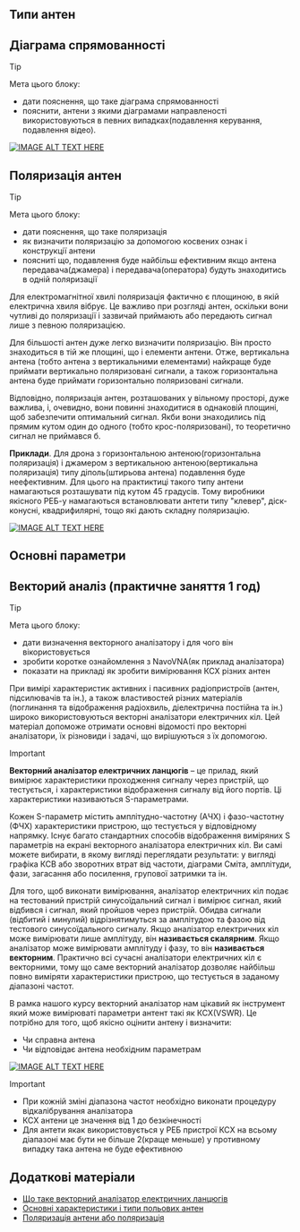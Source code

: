 ## Типи антен

## Діаграма спрямованності
> [!TIP] 
> Мета цього блоку:
>  - дати пояснення, що таке діаграма спрямованності
>  - пояснити, антени з якими діаграмами направленості використовуються в певних випадках(подавлення керування, подавлення відео).

[![IMAGE ALT TEXT HERE](https://img.youtube.com/vi/1me_Tz3CFmk/0.jpg)](https://www.youtube.com/watch?v=1me_Tz3CFmk)

## Поляризація антен

> [!TIP] 
> Мета цього блоку:
>  - дати пояснення, що таке поляризація
>  - як визначити поляризацію за допомогою косвених ознак і конструкції антени
>  - поясниті що, подавлення буде найбільш ефективним якщо антена передавача(джамера) і передавача(оператора) будуть знаходитись в одній поляризації

Для електромагнітної хвилі поляризація фактично є площиною, в якій електрична хвиля вібрує. Це важливо при розгляді антен, оскільки вони чутливі до поляризації і зазвичай приймають або передають сигнал лише з певною поляризацією.

Для більшості антен дуже легко визначити поляризацію. Він просто знаходиться в тій же площині, що і елементи антени. Отже, вертикальна антена (тобто антена з вертикальними елементами) найкраще буде приймати вертикально поляризовані сигнали, а також горизонтальна антена буде приймати горизонтально поляризовані сигнали.

Відповідно, поляризація антен, розташованих у вільному просторі, дуже важлива, і, очевидно, вони повинні знаходитися в однаковій площині, щоб забезпечити оптимальний сигнал. Якби вони знаходились під прямим кутом один до одного (тобто крос-поляризовані), то теоретично сигнал не приймався б. 

**Приклади**. Для дрона з горизонтальною антеною(горизонтальна поляризація) і джамером з вертикальною антеною(вертикальна поляризація) типу діполь(штирьова антена) подавлення буде неефективним. Для цього на практиктиці такого типу антени намагаються розташувати під кутом 45 градусів. Тому виробники якісного РЕБ-у намагаються встановлювати антети типу "клевер", діск-конусні, квадрифилярні, тощо які дають складну поляризацію. 

[![IMAGE ALT TEXT HERE](https://img.youtube.com/vi/Q0qrU4nprB0/0.jpg)](https://www.youtube.com/watch?v=Q0qrU4nprB0)


## Основні параметри

## Векторий аналіз (практичне заняття 1 год)

> [!TIP] 
> Мета цього блоку:
>  - дати визначення векторного аналізатору і для чого він вікористовується
>  - зробити коротке ознайомлення з NavoVNA(як приклад аналізатора)
>  - показати на прикладі як зробити вимірювання КСХ різних антен

При вимірі характеристик активних і пасивних радіопристроїв (антен, підсилювачів та ін.), а також властивостей різних матеріалів (поглинання та відображення радіохвиль, діелектрична постійна та ін.) широко використовуються векторні аналізатори електричних кіл. Цей матеріал допоможе отримати основні відомості про векторні аналізатори, їх різновиди і задачі, що вирішуються з їх допомогою.
> [!IMPORTANT]
>**Векторний аналізатор електричних ланцюгів** – це прилад, який вимірює характеристики проходження сигналу через пристрій, що тестується, і характеристики відображення сигналу від його портів. Ці характеристики називаються S-параметрами.

Кожен S-параметр містить амплітудно-частотну (АЧХ) і фазо-частотну (ФЧХ) характеристики пристрою, що тестується у відповідному напрямку. Існує багато стандартних способів відображення виміряних S параметрів на екрані векторного аналізатора електричних кіл. Ви самі можете вибирати, в якому вигляді переглядати результати: у вигляді графіка КСВ або зворотних втрат від частоти, діаграми Сміта, амплітуди, фази, загасання або посилення, групової затримки та ін.

Для того, щоб виконати вимірювання, аналізатор електричних кіл подає на тестований пристрій синусоїдальний сигнал і вимірює сигнал, який відбився і сигнал, який пройшов через пристрій. Обидва сигнали (відбитий і минулий) відрізнятимуться за амплітудою та фазою від тестового синусоїдального сигналу. Якщо аналізатор електричних кіл може вимірювати лише амплітуду, він **називається скалярним**. Якщо аналізатор може вимірювати амплітуду і фазу, то він **називається векторним**. Практично всі сучасні аналізатори електричних кіл є векторними, тому що саме векторний аналізатор дозволяє найбільш повно виміряти характеристики пристрою, що тестується в заданому діапазоні частот.

В рамка нашого курсу векторний аналізатор нам цікавий як інструмент який може вимірюваті параметри антент такі як КСХ(VSWR). Це потрібно для того, щоб якісно оцінити антену і визначити:
- Чи справна антена
- Чи відповідає антена необхідним параметрам

[![IMAGE ALT TEXT HERE](https://img.youtube.com/vi/S4V4TL_5KQg/0.jpg)](https://www.youtube.com/watch?v=S4V4TL_5KQg)

> [!IMPORTANT]
> * При кожній зміні діапазона частот необхідно виконати процедуру відкалібрування аналізатора
> * КСХ антени це значення від 1 до безкінечності
> * Для антети якак використовується у РЕБ пристрої КСХ на всьому діапазоні має бути не більше 2(краще меньше) у противному випадку така антена не буде ефективною

## Додаткові матеріали
* [Що таке векторний аналізатор електричних ланцюгів](https://www.tehencom.com/Categories/Network_Analyzers/Basics/Network_Analyzers_Basics-u.htm)
* [Основні характеристики і типи польових антен](https://sprotyvg7.com.ua/wp-content/uploads/2023/05/Osnovni-harakterystyky-anten_ukr.pdf)
* [Поляризація антени або поляризація](https://uk.fmuser.net/news/2014-3-15/869.html)

<!-- [![IMAGE ALT TEXT HERE](https://img.youtube.com/vi/YOUTUBE_VIDEO_ID_HERE/0.jpg)](https://www.youtube.com/watch?v=YOUTUBE_VIDEO_ID_HERE) -->

